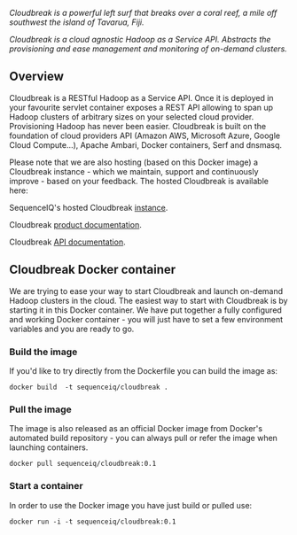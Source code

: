 
*Cloudbreak is a powerful left surf that breaks over a coral reef, a mile off southwest the island of Tavarua, Fiji.*

*Cloudbreak is a cloud agnostic Hadoop as a Service API. Abstracts the provisioning and ease management and monitoring of on-demand clusters.*

## Overview

Cloudbreak is a RESTful Hadoop as a Service API. Once it is deployed in your favourite servlet container exposes a REST API allowing to span up Hadoop clusters of arbitrary sizes on your selected cloud provider. Provisioning Hadoop has never been easier. Cloudbreak is built on the foundation of cloud providers API (Amazon AWS, Microsoft Azure, Google Cloud Compute...), Apache Ambari, Docker containers, Serf and dnsmasq.

Please note that we are also hosting (based on this Docker image) a Cloudbreak instance - which we maintain, support and continuously improve - based on your feedback. The hosted Cloudbreak is available here:

SequenceIQ's hosted Cloudbreak [instance](https://cloudbreak.sequenceiq.com/).

Cloudbreak [product documentation](http://sequenceiq.com/cloudbreak/).

Cloudbreak [API documentation](http://docs.cloudbreak.apiary.io/).


## Cloudbreak Docker container

We are trying to ease your way to start Cloudbreak and launch on-demand Hadoop clusters in the cloud. The easiest way to start with Cloudbreak is by starting it in  this Docker container. We have put together a fully configured and working Docker container - you will just have to set a few environment variables and you are ready to go.

### Build the image

If you'd like to try directly from the Dockerfile you can build the image as:
```
docker build  -t sequenceiq/cloudbreak .
```
### Pull the image

The image is also released as an official Docker image from Docker's automated build repository - you can always pull or refer the image when launching containers.

```
docker pull sequenceiq/cloudbreak:0.1
```

### Start a container

In order to use the Docker image you have just build or pulled use:

```
docker run -i -t sequenceiq/cloudbreak:0.1
```
